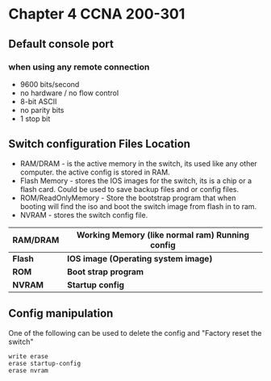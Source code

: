 # Chapter 4 CCNA 200-301

## Default console port

###  when using any remote connection

- 9600 bits/second
- no hardware  / no flow control
- 8-bit ASCII
- no parity bits
- 1 stop bit

##  Switch  configuration Files Location

- RAM/DRAM -  is the active memory in the switch, its used like any  other computer. the active config is stored in RAM.
- Flash Memory - stores the IOS images for the switch, its is a chip or a flash card. Could be used to save backup files and or config files.
- ROM/ReadOnlyMemory - Store the bootstrap program that when booting will find the iso and boot the switch image from flash in to ram.
- NVRAM - stores the switch config file.

| **RAM/DRAM** | **Working Memory (like normal ram)** Running config |
| ------------ | --------------------------------------------------- |
| **Flash**    | **IOS image** **(Operating system image)**          |
| **ROM**      | **Boot strap program**                              |
| **NVRAM**    | **Startup config**                                  |

## Config manipulation

One of the following can be used to delete the config and "Factory reset the switch"

```
write erase
erase startup-config
erase nvram
```

